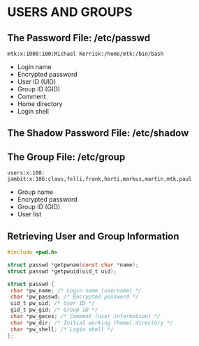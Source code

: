 # USERS AND GROUPS

## The Password File: /etc/passwd
```shell script
mtk:x:1000:100:Michael Kerrisk:/home/mtk:/bin/bash
```
- Login name
- Encrypted password
- User ID (UID)
- Group ID (GID)
- Comment
- Home directory
- Login shell

## The Shadow Password File: /etc/shadow

## The Group File: /etc/group
```shell script
users:x:100:
jambit:x:106:claus,felli,frank,harti,markus,martin,mtk,paul
```
- Group name
- Encrypted password
- Group ID (GID)
- User list

## Retrieving User and Group Information
```c
#include <pwd.h>

struct passwd *getpwnam(const char *name);
struct passwd *getpwuid(uid_t uid);

struct passwd {
 char *pw_name; /* Login name (username) */
 char *pw_passwd; /* Encrypted password */
 uid_t pw_uid; /* User ID */
 gid_t pw_gid; /* Group ID */
 char *pw_gecos; /* Comment (user information) */
 char *pw_dir; /* Initial working (home) directory */
 char *pw_shell; /* Login shell */
};
```
